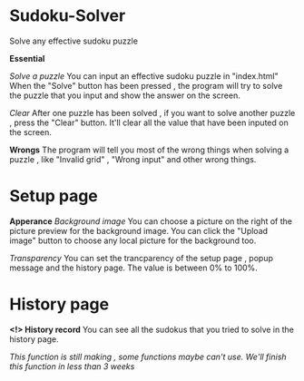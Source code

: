# Sudoku-Solver
Solve any effective sudoku puzzle

**Essential**

*Solve a puzzle*
You can input an effective sudoku puzzle in "index.html"
When the "Solve" button has been pressed , the program will try to solve the puzzle that you input and show the answer on the screen.

*Clear*
After one puzzle has been solved , if you want to solve another puzzle , press the "Clear" button. It'll clear all the value that have been inputed on the screen.

**Wrongs**
The program will tell you most of the wrong things when solving a puzzle , like "Invalid grid" , "Wrong input" and other wrong things.

# Setup page
**Apperance**
*Background image*
You can choose a picture on the right of the picture preview for the background image.
You can click the "Upload image" button to choose any local picture for the background too.

*Transparency*
You can set the trancparency of the setup page , popup message and the history page.
The value is between 0% to 100%.

# History page
**<!> History record**
You can see all the sudokus that you tried to solve in the history page.

*This function is still making , some functions maybe can't use.*
*We'll finish this function in less than 3 weeks*

